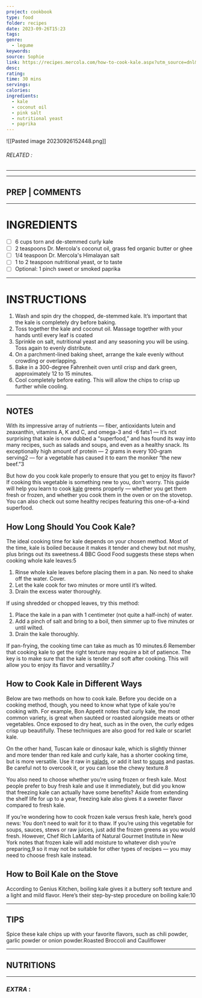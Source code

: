 ```yaml
---
project: cookbook
type: food
folder: recipes
date: 2023-09-26T15:23
tags: 
genre:
  - legume
keywords: 
source: Sophie
link: https://recipes.mercola.com/how-to-cook-kale.aspx?utm_source=dnl&utm_medium=email&utm_content=art2&utm_campaign=20190519Z1_UCM&et_cid=DM289222&et_rid=617847129
desc: 
rating: 
time: 30 mins
servings: 
calories: 
ingredients:
  - kale
  - coconut oil
  - pink salt
  - nutritional yeast
  - paprika
---
```


![[Pasted image 20230926152448.png]]
###### *RELATED* : 
---


---
## PREP | COMMENTS



---
# INGREDIENTS

- [ ] 6 cups torn and de-stemmed curly kale
- [ ] 2 teaspoons Dr. Mercola's coconut oil, grass fed organic butter or ghee
- [ ] 1/4 teaspoon Dr. Mercola's Himalayan salt
- [ ] 1 to 2 teaspoon nutritional yeast, or to taste
- [ ] Optional: 1 pinch sweet or smoked paprika

---
# INSTRUCTIONS

1. Wash and spin dry the chopped, de-stemmed kale. It’s important that the kale is completely dry before baking.
2. Toss together the kale and coconut oil. Massage together with your hands until every leaf is coated
3. Sprinkle on salt, nutritional yeast and any seasoning you will be using. Toss again to evenly distribute.
4. On a parchment-lined baking sheet, arrange the kale evenly without crowding or overlapping.
5. Bake in a 300-degree Fahrenheit oven until crisp and dark green, approximately 12 to 15 minutes.
6. Cool completely before eating. This will allow the chips to crisp up further while cooling.

---
## NOTES

With its impressive array of nutrients — fiber, antioxidants lutein and zeaxanthin, vitamins A, K and C, and omega-3 and -6 fats1 — it’s not surprising that kale is now dubbed a “superfood,” and has found its way into many recipes, such as salads and soups, and even as a healthy snack. Its exceptionally high amount of protein — 2 grams in every 100-gram serving2 — for a vegetable has caused it to earn the moniker “the new beef.”3

But how do you cook kale properly to ensure that you get to enjoy its flavor? If cooking this vegetable is something new to you, don’t worry. This guide will help you learn to cook [kale](https://foodfacts.mercola.com/kale.html) greens properly — whether you get them fresh or frozen, and whether you cook them in the oven or on the stovetop. You can also check out some healthy recipes featuring this one-of-a-kind superfood.

## How Long Should You Cook Kale?

The ideal cooking time for kale depends on your chosen method. Most of the time, kale is boiled because it makes it tender and chewy but not mushy, plus brings out its sweetness.4 BBC Good Food suggests these steps when cooking whole kale leaves:5

1. Rinse whole kale leaves before placing them in a pan. No need to shake off the water. Cover.
2. Let the kale cook for two minutes or more until it’s wilted.
3. Drain the excess water thoroughly.

If using shredded or chopped leaves, try this method:

1. Place the kale in a pan with 1 centimeter (not quite a half-inch) of water.
2. Add a pinch of salt and bring to a boil, then simmer up to five minutes or until wilted.
3. Drain the kale thoroughly.

If pan-frying, the cooking time can take as much as 10 minutes.6 Remember that cooking kale to get the right texture may require a bit of patience. The key is to make sure that the kale is tender and soft after cooking. This will allow you to enjoy its flavor and versatility.7

## How to Cook Kale in Different Ways

Below are two methods on how to cook kale. Before you decide on a cooking method, though, you need to know what type of kale you’re cooking with. For example, Bon Appetit notes that curly kale, the most common variety, is great when sautéed or roasted alongside meats or other vegetables. Once exposed to dry heat, such as in the oven, the curly edges crisp up beautifully. These techniques are also good for red kale or scarlet kale.

On the other hand, Tuscan kale or dinosaur kale, which is slightly thinner and more tender than red kale and curly kale, has a shorter cooking time, but is more versatile. Use it raw in [salads](https://recipes.mercola.com/salad.aspx), or add it last to [soups](https://recipes.mercola.com/super-energy-kale-soup-recipe.aspx) and pastas. Be careful not to overcook it, or you can lose the chewy texture.8

You also need to choose whether you’re using frozen or fresh kale. Most people prefer to buy fresh kale and use it immediately, but did you know that freezing kale can actually have some benefits? Aside from extending the shelf life for up to a year, freezing kale also gives it a sweeter flavor compared to fresh kale.

If you’re wondering how to cook frozen kale versus fresh kale, here’s good news: You don’t need to wait for it to thaw. If you’re using this vegetable for soups, sauces, stews or raw juices, just add the frozen greens as you would fresh. However, Chef Rich LaMarita of Natural Gourmet Institute in New York notes that frozen kale will add moisture to whatever dish you’re preparing,9 so it may not be suitable for other types of recipes — you may need to choose fresh kale instead.

## How to Boil Kale on the Stove

According to Genius Kitchen, boiling kale gives it a buttery soft texture and a light and mild flavor. Here’s their step-by-step procedure on boiling kale:10

---
## TIPS

Spice these kale chips up with your favorite flavors, such as chili powder, garlic powder or onion powder.Roasted Broccoli and Cauliflower

---
## NUTRITIONS



---
### *EXTRA* :



